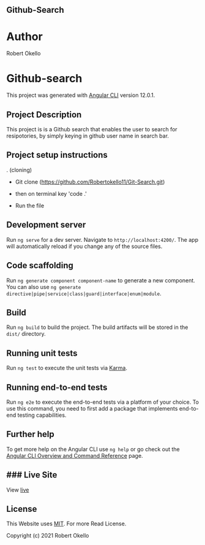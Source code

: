 ## Github-Search

# Author

Robert Okello

# Github-search

This project was generated with [Angular CLI](https://github.com/angular/angular-cli) version 12.0.1.

## Project Description

This project is is a Github search that enables the user to search for resipotories, by simply keying in github user name in search bar.

## Project setup instructions

. (cloning)

- Git clone (https://github.com/Robertokello11/Git-Search.git)
 
- then on terminal key 'code .'

- Run the file


## Development server

Run `ng serve` for a dev server. Navigate to `http://localhost:4200/`. The app will automatically reload if you change any of the source files.

## Code scaffolding

Run `ng generate component component-name` to generate a new component. You can also use `ng generate directive|pipe|service|class|guard|interface|enum|module`.

## Build

Run `ng build` to build the project. The build artifacts will be stored in the `dist/` directory.

## Running unit tests

Run `ng test` to execute the unit tests via [Karma](https://karma-runner.github.io).

## Running end-to-end tests

Run `ng e2e` to execute the end-to-end tests via a platform of your choice. To use this command, you need to first add a package that implements end-to-end testing capabilities.

## Further help

To get more help on the Angular CLI use `ng help` or go check out the [Angular CLI Overview and Command Reference](https://angular.io/cli) page.

## ### Live Site
View [live]( https://robertokello11.github.io/Git-Search/)
## License
 This Website uses [MIT](LICENSE). For more Read License.

Copyright (c) 2021 Robert Okello
